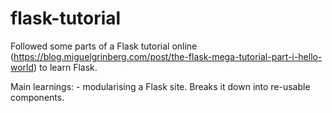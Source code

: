 # flask-tutorial
Followed some parts of a Flask tutorial online (https://blog.miguelgrinberg.com/post/the-flask-mega-tutorial-part-i-hello-world) to learn Flask.

Main learnings: - modularising a Flask site. Breaks it down into re-usable components.
